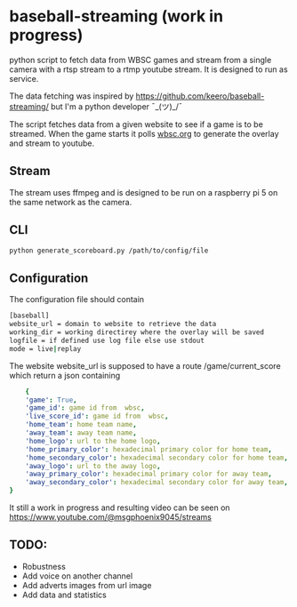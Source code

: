 # baseball-streaming (work in progress)
python script to fetch data from WBSC games and stream from a single camera with a rtsp stream to a rtmp youtube stream. It is designed to run as service.

The data fetching was inspired by https://github.com/keero/baseball-streaming/ but I'm a python developer ¯\_(ツ)_/¯

The script fetches data from a given website to see if a game is to be streamed.
When the game starts it polls [wbsc.org](https://game.wbsc.org/gamedata) to generate the overlay and stream to youtube.

## Stream

The stream uses ffmpeg and is designed to be run on a raspberry pi 5 on the same network as the camera.

## CLI


```bash
python generate_scoreboard.py /path/to/config/file
```

## Configuration

The configuration file should contain
```bash
[baseball]
website_url = domain to website to retrieve the data
working_dir = working directirey where the overlay will be saved
logfile = if defined use log file else use stdout
mode = live|replay

```
The website website_url is supposed to have a route /game/current_score which return a json containing
```yaml
    {
    'game': True,
    'game_id': game id from  wbsc,
    'live_score_id': game id from  wbsc,
    'home_team': home team name,
    'away_team': away team name,
    'home_logo': url to the home logo,
    'home_primary_color': hexadecimal primary color for home team,
    'home_secondary_color': hexadecimal secondary color for home team,
    'away_logo': url to the away logo,
    'away_primary_color': hexadecimal primary color for away team,
    'away_secondary_color': hexadecimal secondary color for away team,
}
```

It still a work in progress and resulting video can be seen on
https://www.youtube.com/@msgphoenix9045/streams

## TODO:
- Robustness
- Add voice on another channel
- Add adverts images from url image
- Add data and statistics
